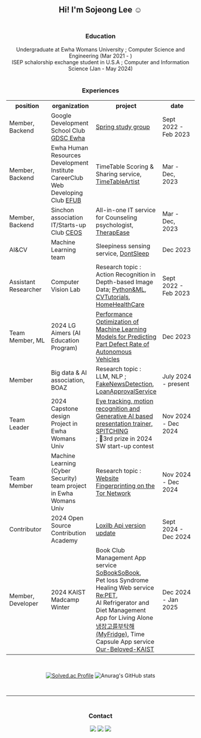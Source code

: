 <div align="center">

## Hi! I'm Sojeong Lee ☺️</br></br>

### Education<br/>
Undergraduate at Ewha Womans University ; Computer Science and Engineering (Mar 2021 - ) <br/>
ISEP schalorship exchange student in U.S.A ; Computer and Information Science (Jan - May 2024)<br/><br/>

### Experiences</br>
<table style="width:100%">
  <tr>
    <th>position</th>
    <th>organization</th>
    <th>project</th>
    <th>date</th>
  </tr>
  <tr>
    <td style="width:25%">Member, Backend</td>
    <td style="width:25%">Google Development School Club <a href="https://github.com/GDSC-Ewha-4th">GDSC Ewha</a></td>
    <td style="width:25%"><a href="https://github.com/GDSC-Ewha-4th/Study-spring">Spring study group</td>
    <td style="width:25%">Sept 2022 - Feb 2023</td>
  </tr>
    <tr>
    <td style="width:25%">Member, Backend</td>
    <td style="width:25%">Ewha Human Resources Development Institute CareerClub Web Developing Club <a href="https://github.com/EFUB">EFUB</a></td>
    <td style="width:25%">TimeTable Scoring & Sharing service, <a href="https://github.com/SamwaMoney">TimeTableArtist</td>
    <td style="width:25%">Mar - Dec, 2023</td>
  </tr>
  <tr>
    <td style="width:25%">Member, Backend</td>
    <td style="width:25%">Sinchon association IT/Starts-up Club <a href="https://github.com/CEOS-Developers">CEOS</a></td>
    <td style="width:25%">All-in-one IT service for Counseling psychologist, <a href="https://github.com/TherapEase-CEOS/TherapEase-BE">TherapEase</td>
    <td style="width:25%">Mar - Dec, 2023</td>
  </tr>
  <tr>
    <td style="width:25%">AI&CV</td>
    <td style="width:25%">Machine Learning team</a></td>
    <td style="width:25%">Sleepiness sensing service, <a href="https://github.com/2023-2-Machine-Learning/dont-sleep">DontSleep</td>
    <td style="width:25%">Dec 2023</td>
  </tr>
  <tr>
    <td style="width:25%">Assistant Researcher </td>
    <td style="width:25%">Computer Vision Lab</a></td>
    <td style="width:25%">Research topic : Action Recognition in Depth-based Image Data; 
<a href="https://github.com/doleebest/Python_MachineLearning_Guide">Python&ML</a>,
<a href="https://github.com/doleebest/Tutorials-OpenCV">CVTutorials</a>,
<a href="https://github.com/doleebest/CVL_practice">HomeHealthCare</a> </td>
    <td style="width:25%">Sept 2022 - Feb 2023</td>
  </tr>
<tr>
    <td style="width:25%">Team Member, ML</td>
    <td style="width:25%">2024 LG Aimers (AI Education Program)</a></td>
    <td style="width:25%"><a href="https://github.com/LG-Aimers-NoPainNoGain">Performance Optimization of Machine Learning Models for Predicting Part Defect Rate of Autonomous Vehicles</td>
    <td style="width:25%">Dec 2023</td>
  </tr>

  <tr>
    <td style="width:25%">Member</td>
    <td style="width:25%">Big data & AI association, BOAZ</a></td>
    <td style="width:25%">Research topic : LLM, NLP ; 
<a href="https://github.com/doleebest/23_MiniProject_Faker.git">FakeNewsDetection</a>,
<a href="https://github.com/doleebest/YoungNRich-LoanApproval.git">LoanApprovalService</a> </td>
    <td style="width:25%">July 2024 - present</td>
  </tr>
  <tr>
    <td style="width:25%">Team Leader </td>
    <td style="width:25%">2024 Capstone design Project in Ewha Womans Univ</a></td>
    <td style="width:25%"><a href="https://github.com/2024-capstone-project">Eye tracking, motion recognition and Generative AI based presentation trainer, SPITCHING</a><br>
    ; 🥉3rd prize in 2024 SW start-up contest</td>
    <td style="width:25%">Nov 2024 - Dec 2024</td>
  </tr>
  <tr>
    <td style="width:25%">Team Member </td>
    <td style="width:25%">Machine Learning (Cyber Security) team project in Ewha Womans Univ</a></td>
    <td style="width:25%">Research topic : <a href="https://github.com/doleebest/L3_Team_Project.git">Website Fingerprinting on the Tor Network</a></td>
    <td style="width:25%">Nov 2024 - Dec 2024</td>
  </tr>
  <tr>
    <td style="width:25%">Contributor </td>
    <td style="width:25%">2024 Open Source Contribution Academy</a></td>
    <td style="width:25%"><a href="https://github.com/doleebest/loxilb.git">Loxilb Api version update</a></td>
    <td style="width:25%">Sept 2024 - Dec 2024</td>
  </tr>
  <tr>
    <td style="width:25%">Member, Developer </td>
    <td style="width:25%">2024 KAIST Madcamp Winter</a></td>
    <td style="width:25%">
      Book Club Management App service <a href="https://github.com/doleebest/madcamp_week1.git">SoBookSoBook</a>,<br>
Pet loss Syndrome Healing Web service <a href="https://github.com/doleebest/madcamp_week2.git">Re:PET</a>,<br>
    AI Refrigerator and Diet Management App for Living Alone <a href="https://github.com/doleebest/madcamp_week3.git">냉장고를부탁해(MyFridge)</a>,
    Time Capsule App service <a href="https://github.com/doleebest/madcamp_week4.git">Our-Beloved-KAIST</a></td>
    <td style="width:25%">Dec 2024 - Jan 2025</td>
  </tr>
  
      
</table>

<br/>


[![Solved.ac Profile](http://mazassumnida.wtf/api/generate_badge?boj=sj27419)](https://solved.ac/sj27419)
![Anurag's GitHub stats](https://github-readme-stats.vercel.app/api?username=doleebest&show_icons=true&theme=graywhite)

</br>

---
### <br> Contact<br/>
<a href="mailto:sj27419@gmail.com"><img src="https://img.shields.io/badge/Gmail-d14836?style=flat-square&logo=Gmail&logoColor=white&link=sj27419@gmail.com"/></a>
 <a href="https://velog.io/@doleebest"><img src="https://img.shields.io/badge/Velog-11B48A?style=flat-square&logo=Vimeo&logoColor=white&link=https://velog.io/@doleebest"/></a>
 <a href="https://doleebest.tistory.com/"><img src="https://img.shields.io/badge/Tistory-000000?style=flat-square&logo=Tistory&logoColor=white"/><br/><br/>

</div>

<!--
**doleebest/doleebest** is a ✨ _special_ ✨ repository because its `README.md` (this file) appears on your GitHub profile.

Here are some ideas to get you started:

- 🔭 I’m currently working on ...
- 🌱 I’m currently learning ...
- 👯 I’m looking to collaborate on ...
- 🤔 I’m looking for help with ...
- 💬 Ask me about ...
- 📫 How to reach me: ...
- 😄 Pronouns: ...
- ⚡ Fun fact: ...
⚙ Stack<br/>
---
<img src="https://img.shields.io/badge/java-007396?style=flat-square&logo=java&logoColor=white"/>
<img src="https://img.shields.io/badge/Python-3776AB?style=flat-square&logo=Python&logoColor=white"/>
<img src="https://img.shields.io/badge/C-A8B9CC?style=flat-square&logo=C&logoColor=white"/>
<br/>
<img src="https://img.shields.io/badge/Django-092E20?style=flat-square&logo=django&logoColor=white"/>
<img src="https://img.shields.io/badge/PyCharm-000000?style=flat-square&logo=PyCharm&logoColor=white"/>
<img src="https://img.shields.io/badge/IntelliJ IDEA-000000?style=flat-square&logo=IntelliJ IDEA&logoColor=white"/>
<img src="https://img.shields.io/badge/Spring-6DB33F?style=flat-square&logo=Spring&logoColor=white"/>
<img src="https://img.shields.io/badge/Visual Studio Code-007ACC?style=flat-square&logo=Visual Studio Code&logoColor=white"/>
<img src="https://img.shields.io/badge/OpenCV-5C3EE8?style=flat-square&logo=Spring&logoColor=white"/>
<br/>
<img src="https://img.shields.io/badge/Docker-2496ED?style=flat-square&logo=Docker&logoColor=white"/>
<img src="https://img.shields.io/badge/JSON-000000?style=flat-square&logo=json&logoColor=white"/>
<img src="https://img.shields.io/badge/Linux-FCC624?style=flat-square&logo=linux&logoColor=black"/>
<img src="https://img.shields.io/badge/Ubuntu-E95420?style=flat-square&logo=Ubuntu&logoColor=white"/>
<img src="https://img.shields.io/badge/MySQL-4479A1?style=flat-square&logo=MySQL&logoColor=white"/>
<img src="https://img.shields.io/badge/MongoDB-47A248?style=flat-square&logo=MongoDB&logoColor=white"/>
<br/>
<img src="https://img.shields.io/badge/Git-F05032?style=flat-square&logo=git&logoColor=white"/>
<img src="https://img.shields.io/badge/GitHub-181717?style=flat-square&logo=GitHub&logoColor=white"/>
<img src="https://img.shields.io/badge/AWS-FF9900?style=flat-square&logo=AWS&logoColor=white">
<br/><br/>

-->
